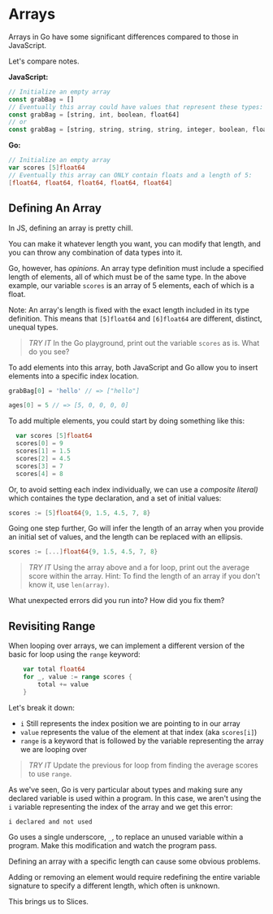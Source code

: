 # Arrays

Arrays in Go have some significant differences compared to those in JavaScript.

Let's compare notes.

**JavaScript:**

```javascript
// Initialize an empty array
const grabBag = []
// Eventually this array could have values that represent these types:
const grabBag = [string, int, boolean, float64]
// or
const grabBag = [string, string, string, string, integer, boolean, float64]
```

**Go:**

```go
// Initialize an empty array
var scores [5]float64
// Eventually this array can ONLY contain floats and a length of 5:
[float64, float64, float64, float64, float64]
```

## Defining An Array

In JS, defining an array is pretty chill.

You can make it whatever length you want, you can modify that length, and you can throw any combination of data
types into it.

Go, however, has _opinions_. An array type definition must include a specified length of elements, all of which must be of the same type. In the above example, our variable `scores` is an array of 5 elements, each of which is a float.

Note: An array's length is fixed with the exact length included in its type
definition. This means that `[5]float64` and `[6]float64` are different,
distinct, unequal types.

> _TRY IT_
> In the Go playground, print out the variable `scores` as is. What do you see?

To add elements into this array, both JavaScript and Go allow you to insert elements into a specific index location.

```javascript
grabBag[0] = 'hello' // => ["hello"]
```

```go
ages[0] = 5 // => [5, 0, 0, 0, 0]
```

To add multiple elements, you could start by doing something like this:

```go
  var scores [5]float64
  scores[0] = 9
  scores[1] = 1.5
  scores[2] = 4.5
  scores[3] = 7
  scores[4] = 8
```

Or, to avoid setting each index individually, we can use a _composite literal)_
which containes the type declaration, and a set of initial values:

```go
scores := [5]float64{9, 1.5, 4.5, 7, 8}
```

Going one step further, Go will infer the length of an array when you provide an
initial set of values, and the length can be replaced with an ellipsis.

```go
scores := [...]float64{9, 1.5, 4.5, 7, 8}
```

> _TRY IT_
> Using the array above and a for loop, print out the average score within the array.
> Hint: To find the length of an array if you don't know it, use `len(array)`.

What unexpected errors did you run into? How did you fix them?

## Revisiting Range

When looping over arrays, we can implement a different version of the basic for loop using the `range` keyword:

```go
    var total float64
    for _, value := range scores {
        total += value
    }
```

Let's break it down:

- `i` Still represents the index position we are pointing to in our array
- `value` represents the value of the element at that index (aka `scores[i]`)
- `range` is a keyword that is followed by the variable representing the array we are looping over

> _TRY IT_
> Update the previous for loop from finding the average scores to use `range`.

As we've seen, Go is very particular about types and making sure any declared variable is used within a program. In this case, we aren't using the `i` variable representing the index of the array and we get this error:

```bash
i declared and not used
```

Go uses a single underscore, `_`, to replace an unused variable within a program. Make this modification and watch the program pass.

Defining an array with a specific length can cause some obvious problems.

Adding or removing an element would require redefining the entire variable signature to specify a different length, which often is unknown.

This brings us to Slices.
